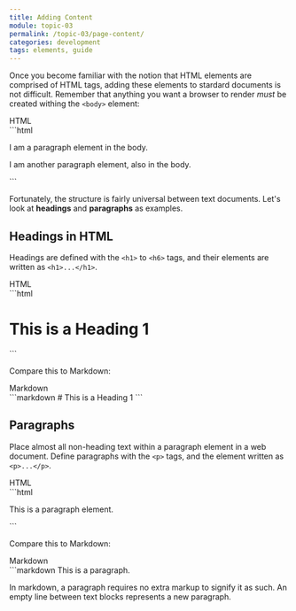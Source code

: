```yaml
---
title: Adding Content
module: topic-03
permalink: /topic-03/page-content/
categories: development
tags: elements, guide
---
```


<div class="divider-heading"></div>


Once you become familiar with the notion that HTML elements are comprised of HTML tags, adding these elements to stardard documents is not difficult. Remember that anything you want a browser to render _must_ be created withing the `<body>` element:

<div class="code-heading">
  <span class="html">HTML</span>
</div>
```html
<body>
  <p>I am a paragraph element in the body.</p>
  <p>I am another paragraph element, also in the body.</p>
</body>
```

Fortunately, the structure is fairly universal between text documents. Let's look at  **headings** and **paragraphs** as examples.


## Headings in HTML
Headings are defined with the `<h1>` to `<h6>` tags, and their elements are written as `<h1>...</h1>`.

<div class="code-heading">
  <span class="html">HTML</span>
</div>
```html
<h1>This is a Heading 1</h1>
```

Compare this to Markdown:

<div class="code-heading">
  <span class="md">Markdown</span>
</div>
```markdown
# This is a Heading 1
```


<div class="divider-pg"></div>


## Paragraphs
Place almost all non-heading text within a paragraph element in a web document. Define paragraphs with the `<p>` tags, and the element written as `<p>...</p>`.

<div class="code-heading">
  <span class="html">HTML</span>
</div>
```html
<p>This is a paragraph element.</p>
```

Compare this to Markdown:

<div class="code-heading">
  <span class="md">Markdown</span>
</div>
```markdown
This is a paragraph.

In markdown, a paragraph requires no extra markup to signify it as such. An empty line between text blocks represents a new paragraph.
```
